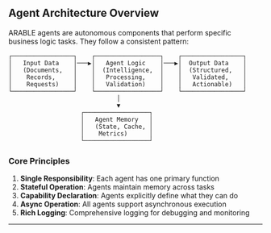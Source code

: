 ## Agent Architecture Overview

ARABLE agents are autonomous components that perform specific business logic tasks. They follow a consistent pattern:

```
┌─────────────────┐    ┌──────────────────┐    ┌─────────────────┐
│   Input Data    │───▶│   Agent Logic    │───▶│  Output Data    │
│   (Documents,   │    │  (Intelligence,  │    │  (Structured,   │
│    Records,     │    │   Processing,    │    │   Validated,    │
│    Requests)    │    │   Validation)    │    │   Actionable)   │
└─────────────────┘    └──────────────────┘    └─────────────────┘
                              │
                              ▼
                    ┌──────────────────┐
                    │   Agent Memory   │
                    │   (State, Cache, │
                    │    Metrics)      │
                    └──────────────────┘
```

### Core Principles

1. **Single Responsibility**: Each agent has one primary function
2. **Stateful Operation**: Agents maintain memory across tasks
3. **Capability Declaration**: Agents explicitly define what they can do
4. **Async Operation**: All agents support asynchronous execution
5. **Rich Logging**: Comprehensive logging for debugging and monitoring

---